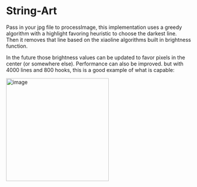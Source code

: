 # String-Art
Pass in your jpg file to processImage, this implementation uses a greedy algorithm with a highlight favoring heuristic to choose the darkest line. <br>
Then it removes that line based on the xiaoline algorithms built in brightness function.

In the future those brightness values can be updated to favor pixels in the center (or somewhere else). Performance can also be improved. but with 4000 lines and 800 hooks, 
this is a good example of what is capable:

<img width="279" alt="image" src="https://github.com/Tay-Day/String-Art/assets/89946561/87c5ceef-cde9-4a58-a8ee-837e635a31be">
